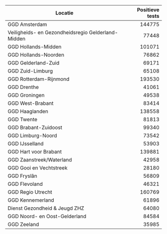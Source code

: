 | Locatie | Positieve tests |
|---------|----------------:|
| GGD Amsterdam                            | 144775 |
| Veiligheids- en Gezondheidsregio Gelderland-Midden | 77448 |
| GGD Hollands-Midden                      | 101071 |
| GGD Hollands-Noorden                     | 76862 |
| GGD Gelderland-Zuid                      | 69171 |
| GGD Zuid-Limburg                         | 65108 |
| GGD Rotterdam-Rijnmond                   | 193530 |
| GGD Drenthe                              | 41061 |
| GGD Groningen                            | 49538 |
| GGD West-Brabant                         | 83414 |
| GGD Haaglanden                           | 138558 |
| GGD Twente                               | 81813 |
| GGD Brabant-Zuidoost                     | 99340 |
| GGD Limburg-Noord                        | 73542 |
| GGD IJsselland                           | 53903 |
| GGD Hart voor Brabant                    | 139881 |
| GGD Zaanstreek/Waterland                 | 42958 |
| GGD Gooi en Vechtstreek                  | 28180 |
| GGD Fryslân                              | 56809 |
| GGD Flevoland                            | 46321 |
| GGD Regio Utrecht                        | 160769 |
| GGD Kennemerland                         | 61896 |
| Dienst Gezondheid & Jeugd ZHZ            | 64080 |
| GGD Noord- en Oost-Gelderland            | 84584 |
| GGD Zeeland                              | 35985 |
